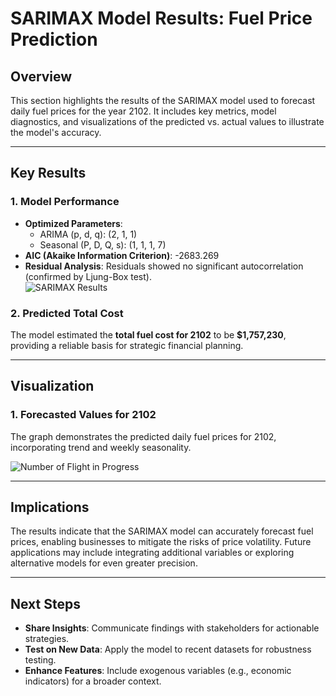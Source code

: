  # SARIMAX Model Results: Fuel Price Prediction  

## Overview  
This section highlights the results of the SARIMAX model used to forecast daily fuel prices for the year 2102. It includes key metrics, model diagnostics, and visualizations of the predicted vs. actual values to illustrate the model's accuracy.  

---

## Key Results  

### 1. **Model Performance**  
- **Optimized Parameters**:  
  - ARIMA (p, d, q): (2, 1, 1)  
  - Seasonal (P, D, Q, s): (1, 1, 1, 7)  
- **AIC (Akaike Information Criterion)**: -2683.269  
- **Residual Analysis**: Residuals showed no significant autocorrelation (confirmed by Ljung-Box test).  
![SARIMAX Results](https://github.com/user-attachments/assets/9f273bd5-c494-4a0b-82c7-044bad99553d)


### 2. **Predicted Total Cost**  
The model estimated the **total fuel cost for 2102** to be **$1,757,230**, providing a reliable basis for strategic financial planning.  

---

## Visualization  
 

### 1. **Forecasted Values for 2102**  
The graph demonstrates the predicted daily fuel prices for 2102, incorporating trend and weekly seasonality.  

![Number of Flight in Progress](https://github.com/user-attachments/assets/7fa2d644-500b-4d4f-ab75-235c8a891bb5)

---

## Implications  
The results indicate that the SARIMAX model can accurately forecast fuel prices, enabling businesses to mitigate the risks of price volatility. Future applications may include integrating additional variables or exploring alternative models for even greater precision.  

---

## Next Steps  
- **Share Insights**: Communicate findings with stakeholders for actionable strategies.  
- **Test on New Data**: Apply the model to recent datasets for robustness testing.  
- **Enhance Features**: Include exogenous variables (e.g., economic indicators) for a broader context.  
